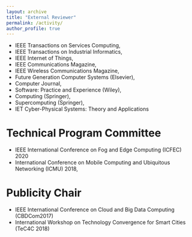 ```yaml
---
layout: archive
title: "External Reviewer"
permalink: /activity/
author_profile: true
---
```


* IEEE Transactions on Services Computing, 
* IEEE Transactions on Industrial Informatics, 
* IEEE Internet of Things, 
* IEEE Communications Magazine, 
* IEEE Wireless Communications Magazine, 
* Future Generation Computer Systems (Elsevier), 
* Computer Journal, 
* Software: Practice and Experience (Wiley),
* Computing (Springer), 
* Supercomputing (Springer),
* IET Cyber-Physical Systems: Theory and Applications

Technical Program Committee
======

* IEEE International Conference on Fog and Edge Computing (ICFEC) 2020
* International Conference on Mobile Computing and Ubiquitous Networking (ICMU) 2018,

Publicity Chair
======

* IEEE International Conference on Cloud and Big Data Computing (CBDCom2017)
* International Workshop on Technology Convergence for Smart Cities (TeC4C 2018)